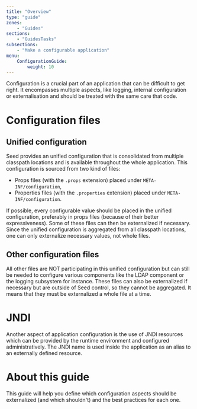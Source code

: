 ```yaml
---
title: "Overview"
type: "guide"
zones:
    - "Guides"
sections:
    - "GuidesTasks"
subsections:
    - "Make a configurable application"
menu:
    ConfigurationGuide:
        weight: 10
---
```


Configuration is a crucial part of an application that can be difficult to get right. It encompasses multiple aspects,
like logging, internal configuration or externalisation and should be treated with the same care that code.

# Configuration files

## Unified configuration
Seed provides an unified configuration that is consolidated from multiple classpath locations and is available throughout
the whole application. This configuration is sourced from two kind of files:
  
  * Props files (with the `.props` extension) placed under `META-INF/configuration`,
  * Properties files (with the `.properties` extension) placed under `META-INF/configuration`.

If possible, every configurable value should be placed in the unified configuration, preferably in props files (because
of their better expressiveness). Some of these files can then be externalized if necessary. Since the unified configuration
is aggregated from all classpath locations, one can only externalize necessary values, not whole files.

  
## Other configuration files
All other files are NOT participating in this unified configuration but can still be needed to configure various components
like the LDAP component or the logging subsystem for instance. These files can also be externalized if necessary but are
outside of Seed control, so they cannot be aggregated. It means that they must be externalized a whole file at a time.
 
# JNDI
Another aspect of application configuration is the use of JNDI resources which can be provided by the runtime environment
and configured administratively. The JNDI name is used inside the application as an alias to an externally defined resource.
 
# About this guide 

This guide will help you define which configuration aspects should be externalized (and which shouldn't) and the
best practices for each one.